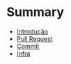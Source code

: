 # Summary

* [Introdução](README.md)
* [Pull Request](pull-requests/README.md)
* [Commit](commits/README.md)
* [Infra](infra/README.md)
